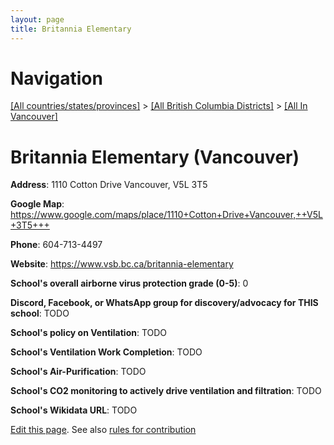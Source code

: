 ```yaml
---
layout: page
title: Britannia Elementary
---
```

# Navigation

[[All countries/states/provinces]](../../..) > [[All British Columbia Districts]](../..) > [[All In Vancouver]](..)

# Britannia Elementary (Vancouver)

**Address**: 1110 Cotton Drive Vancouver,  V5L 3T5

**Google Map**: <https://www.google.com/maps/place/1110+Cotton+Drive+Vancouver,++V5L+3T5+++>

**Phone**: 604-713-4497

**Website**: <https://www.vsb.bc.ca/britannia-elementary>

**School's overall airborne virus protection grade (0-5)**: 0

**Discord, Facebook, or WhatsApp group for discovery/advocacy for THIS school**: TODO

**School's policy on Ventilation**: TODO

**School's Ventilation Work Completion**: TODO

**School's Air-Purification**: TODO

**School's CO2 monitoring to actively drive ventilation and filtration**: TODO

**School's Wikidata URL**: TODO


[Edit this page](https://github.com/ventilate-schools/BC/edit/main/././Vancouver/Britannia_Elementary.md). See also [rules for contribution](../../../contribution-rules/)